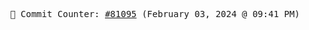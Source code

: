 <p align="center">
    <samp>
        📮 Commit Counter: <a href="https://github.com/Javascript-void0/Javascript-void0/commits/main">#81095</a> (February 03, 2024 @ 09:41 PM)
    </samp>
</p>